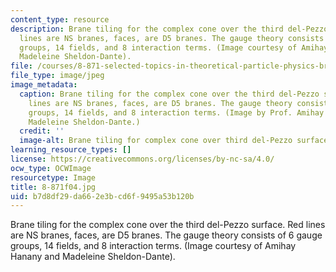 ```yaml
---
content_type: resource
description: Brane tiling for the complex cone over the third del-Pezzo surface. Red
  lines are NS branes, faces, are D5 branes. The gauge theory consists of 6 gauge
  groups, 14 fields, and 8 interaction terms. (Image courtesy of Amihay Hanany and
  Madeleine Sheldon-Dante).
file: /courses/8-871-selected-topics-in-theoretical-particle-physics-branes-and-gauge-theory-dynamics-fall-2004/b7d8df29da662e3bcd6f9495a53b120b_8-871f04.jpg
file_type: image/jpeg
image_metadata:
  caption: Brane tiling for the complex cone over the third del-Pezzo surface. Red
    lines are NS branes, faces, are D5 branes. The gauge theory consists of 6 gauge
    groups, 14 fields, and 8 interaction terms. (Image by Prof. Amihay Hanany and
    Madeleine Sheldon-Dante.)
  credit: ''
  image-alt: Brane tiling for complex cone over third del-Pezzo surface.
learning_resource_types: []
license: https://creativecommons.org/licenses/by-nc-sa/4.0/
ocw_type: OCWImage
resourcetype: Image
title: 8-871f04.jpg
uid: b7d8df29-da66-2e3b-cd6f-9495a53b120b
---
```

Brane tiling for the complex cone over the third del-Pezzo surface. Red lines are NS branes, faces, are D5 branes. The gauge theory consists of 6 gauge groups, 14 fields, and 8 interaction terms. (Image courtesy of Amihay Hanany and Madeleine Sheldon-Dante).